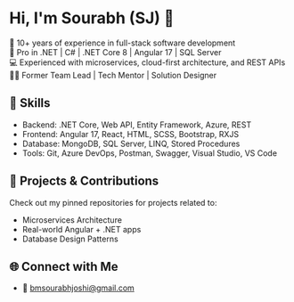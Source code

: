 # Hi, I'm Sourabh (SJ) 👋

🚀 10+ years of experience in full-stack software development  
🔧 Pro in .NET | C# | .NET Core 8 | Angular 17 | SQL Server  
💻 Experienced with microservices, cloud-first architecture, and REST APIs  
👨‍💻 Former Team Lead | Tech Mentor | Solution Designer  

## 🧠 Skills
- Backend: .NET Core, Web API, Entity Framework, Azure, REST
- Frontend: Angular 17, React, HTML, SCSS, Bootstrap, RXJS
- Database: MongoDB, SQL Server, LINQ, Stored Procedures
- Tools: Git, Azure DevOps, Postman, Swagger, Visual Studio, VS Code

## 🔨 Projects & Contributions
Check out my pinned repositories for projects related to:
- Microservices Architecture
- Real-world Angular + .NET apps
- Database Design Patterns

## 🌐 Connect with Me
- 📧 bmsourabhjoshi@gmail.com
